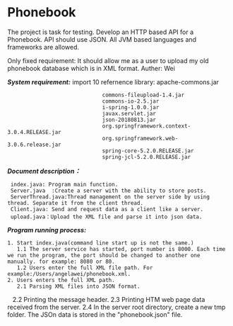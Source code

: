 # Phonebook
The project is task for testing. 
Develop an HTTP based API for a Phonebook. API should use JSON. All JVM based languages and frameworks are allowed.

Only fixed requirement: It should allow me as a user to upload my old phonebook database which is in XML format.
Auther: Wei


***System requirement:*** 
    import 10 refernence library: apache-commons.jar
    
                                  commons-fileupload-1.4.jar
                                  commons-io-2.5.jar
                                  i-spring-1.0.0.jar
                                  javax.servlet.jar
                                  json-20180813.jar
                                  org.springframework.context-3.0.4.RELEASE.jar
                                  org.springframework.web-3.0.6.release.jar
                                  spring-core-5.2.0.RELEASE.jar
                                  spring-jcl-5.2.0.RELEASE.jar

***Document description：***

     index.java: Program main function.
     Server.java  :Create a server with the ability to store posts.
     ServerThread.java:Thread management on the server side by using thread. Separate it from the client thread.
     Client.java: Send and request data as a client like a server.
     upload.java：Upload the XML file and parse it into json data.
     
***Program running process:***

    1. Start index.java(command line start up is not the same.)
       1.1 The server service has started, port number is 8000. Each time we run the program, the port should be changed to another one manually. for example: 8080 or 80.
       1.2 Users enter the full XML file path. For example:/Users/angelawei/phonebook.xml.
    2. Users enters the full XML path.
       2.1 Parsing XML files into JSON format.
       2.2 Printing the message header.
       2.3 Printing HTM web page data received from the server.
       2.4 In the server root directory, create a new tmp folder. The JSOn data is stored in the "phonebook.json" file.
       
